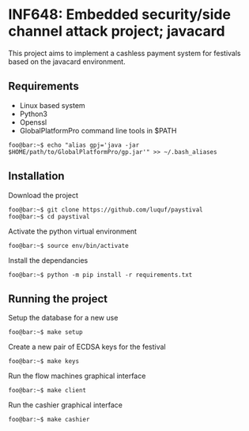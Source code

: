 # INF648: Embedded security/side channel attack project; javacard

This project aims to implement a cashless payment system for festivals based on the javacard environment.

## Requirements
- Linux based system
- Python3
- Openssl
- GlobalPlatformPro command line tools in $PATH 
```console
foo@bar:~$ echo "alias gpj='java -jar $HOME/path/to/GlobalPlatformPro/gp.jar'" >> ~/.bash_aliases
```

## Installation

Download the project
```console
foo@bar:~$ git clone https://github.com/luquf/paystival
foo@bar:~$ cd paystival
```
Activate the python virtual environment
```console
foo@bar:~$ source env/bin/activate
```
Install the dependancies
```console
foo@bar:~$ python -m pip install -r requirements.txt
```

## Running the project
Setup the database for a new use
```console
foo@bar:~$ make setup
```
Create a new pair of ECDSA keys for the festival
```console
foo@bar:~$ make keys
```
Run the flow machines graphical interface
```console
foo@bar:~$ make client
```
Run the cashier graphical interface
```console
foo@bar:~$ make cashier
```

